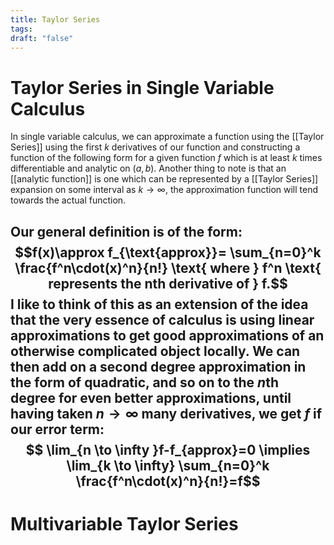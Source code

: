 ```yaml
---
title: Taylor Series
tags:
draft: "false"
---
```

# Taylor Series in Single Variable Calculus
In single variable calculus, we can approximate a function using the [[Taylor Series]] using the first $k$ derivatives of our function and constructing a function of the following form for a given function $f$ which is at least $k$ times differentiable and analytic on $(a,b)$. Another thing to note is that an [[analytic function]] is one which can be represented by a [[Taylor Series]] expansion on some interval as $k\to\infty$, the approximation function will tend towards the actual function. 

Our general definition is of the form:
$$f(x)\approx f_{\text{approx}}= \sum_{n=0}^k \frac{f^n\cdot(x)^n}{n!} \text{ where } f^n \text{ represents the nth derivative of } f.$$
I like to think of this as an extension of the idea that the very essence of calculus is using linear approximations to get good approximations of an otherwise complicated object locally. We can then add on a second degree approximation in the form of quadratic, and so on to the $n$th degree for even better approximations, until having taken $n\to \infty$ many derivatives, we get $f$ if our error term:
$$ \lim_{n \to \infty }f-f_{approx}=0 \implies \lim_{k \to \infty} \sum_{n=0}^k \frac{f^n\cdot(x)^n}{n!}=f$$
---
# Multivariable Taylor Series 
